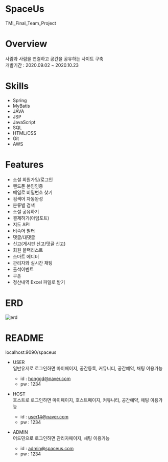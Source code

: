 # SpaceUs
TMI_Final_Team_Project

# Overview
사람과 사람을 연결하고 공간을 공유하는 사이트 구축<br/>
개발기간 : 2020.09.02 ~ 2020.10.23

# Skills
* Spring
* MyBatis
* JAVA
* JSP
* JavaScript
* SQL
* HTML/CSS
* Git
* AWS

# Features
* 소셜 회원가입/로그인
* 핸드폰 본인인증
* 메일로 비밀번호 찾기
* 검색어 자동완성
* 분류별 검색
* 소셜 공유하기
* 결제하기(아임포트)
* 지도 API
* 비속어 필터
* 댓글/대댓글
* 신고(게시판 신고/댓글 신고)
* 회원 블랙리스트
* 스마트 에디터
* 관리자와 실시간 채팅
* 출석이벤트
* 쿠폰
* 정산내역 Excel 파일로 받기

# ERD
![erd](https://user-images.githubusercontent.com/66931820/97409160-8848b600-1940-11eb-953b-8f27d1c9120a.png)


# README
localhost:9090/spaceus

* USER<br/>
일반유저로 로그인하면 마이페이지, 공간등록, 커뮤니티, 공간예약, 채팅 이용가능<br/>
   * id : honggd@naver.com
   * pw : 1234



* HOST<br/>
호스트로 로그인하면 마이페이지, 호스트페이지, 커뮤니티, 공간예약, 채팅 이용가능<br/>
  * id : user14@naver.com
  * pw : 1234



* ADMIN<br/>
어드민으로 로그인하면 관리자페이지, 채팅 이용가능<br/>
  * id : admin@spaceus.com
  * pw : 1234




